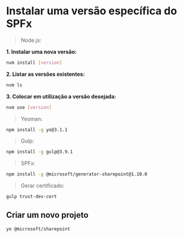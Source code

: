 # Instalar uma versão específica do SPFx

> Node.js:

**1. Instalar uma nova versão:**

```bash
nvm install [version]
```

**2. Listar as versões existentes:**

```bash
nvm ls
```

**3. Colocar em utilização a versão desejada:**

```bash
nvm use [version]
```

> Yeoman:

```bash
npm install -g yo@3.1.1
```

> Gulp:

```bash
npm install -g gulp@3.9.1
```

> SPFx:

```bash
npm install -g @microsoft/generator-sharepoint@1.10.0
```

> Gerar certificado:

```bash
gulp trust-dev-cert
```

## Criar um novo projeto

```bash
yo @microsoft/sharepoint
```

